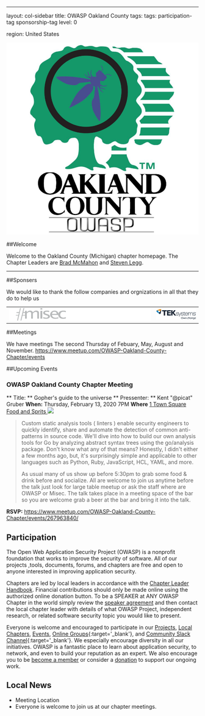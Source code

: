 ---

layout: col-sidebar
title: OWASP Oakland County
tags: tags: participation-tag sponsorship-tag
level: 0

region: United States


![Oakland County OWASP](assets/images/owasp_oc.jpg)

##Welcome

Welcome to the Oakland County (Michigan) chapter homepage. The Chapter Leaders are <a href="mailto:bradley.mcmahon@owasp.org">Brad McMahon</a> and <a href="steven.legg@owasp.org">Steven Legg</a>.

<hr/>

##Sponsers

We would like to thank the follow companies and orgnizations in all that they do to help us

<table class="sponsors-table">
    <tr>
        <td> <a href="https://www.misec.us/"> <img src="assets/images/misec.png" alt="Misec" title="Misec"/> </a> </td>
        <td> <a href="https://www.teksystems.com/"> <img src="assets/images/teksystems.png" alt="TEKsystems" title="TEKsystems"/> </a> </td>
    </tr>
</table>


##Meetings 

We have meetings The second Thursday of Febuary, May, August and November. 
https://www.meetup.com/OWASP-Oakland-County-Chapter/events

##Upcoming Events


### OWASP Oakland County Chapter Meeting ###
** Title: ** Gopher's guide to the universe
** Pressenter: ** Kent "@picat" Gruber
**When:** Thursday, February 13, 2020 7PM
**Where** <a href="https://www.google.com/maps/place/42%C2%B029'00.4%22N+83%C2%B015'16.2%22W/@42.483456,-83.25449,17z/data=!3m1!4b1!4m5!3m4!1s0x0:0x0!8m2!3d42.483456!4d-83.25449">1 Town Square Food and Sprits </a>
<img src="https://secure.meetupstatic.com/photos/event/c/0/1/9/highres_482809177.jpeg" />

<blockquote>
Custom static analysis tools ( linters ) enable security engineers to quickly identify, share and automate the detection of common anti-patterns in source code. We'll dive into how to build our own analysis tools for Go by analyzing abstract syntax trees using the go/analysis package. Don't know what any of that means? Honestly, I didn't either a few months ago, but, it's surprisingly simple and applicable to other languages such as Python, Ruby, JavaScript, HCL, YAML, and more.

As usual many of us show up before 5:30pm to grab some food & drink before and socialize. All are welcome to join us anytime before the talk just look for large table meetup or ask the staff where are OWASP or Misec. The talk takes place in a meeting space of the bar so you are welcome grab a beer at the bar and bring it into the talk.
</blockquote>

**RSVP:** https://www.meetup.com/OWASP-Oakland-County-Chapter/events/267963840/

## Participation
The Open Web Application Security Project (OWASP) is a nonprofit foundation that works to improve the security of software. All of our projects ,tools, documents, forums, and chapters are free and open to anyone interested in improving application security. 

Chapters are led by local leaders in accordance with the [Chapter Leader Handbook](/www-policy/rules-of-procedure/chapter-handbook). Financial contributions should only be made online using the authorized online donation button. To be a SPEAKER at ANY OWASP Chapter in the world simply review the [speaker agreement](/www-policy/speaker-agreement) and then contact the local chapter leader with details of what OWASP Project, independent research, or related software security topic you would like to present.

Everyone is welcome and encouraged to participate in our [Projects](/projects), [Local Chapters](/chapters), [Events](/events), [Online Groups](https://groups.google.com/a/owasp.com/){:target='_blank'}, and [Community Slack Channel](https://owasp.slack.com/){:target='_blank'}. We especially encourage diversity in all our initiatives. OWASP is a fantastic place to learn about application security, to network, and even to build your reputation as an expert. We also encourage you to be [become a member](/membership) or consider a [donation](/donate) to support our ongoing work.

## Local News
- Meeting Location
- Everyone is welcome to join us at our chapter meetings.

